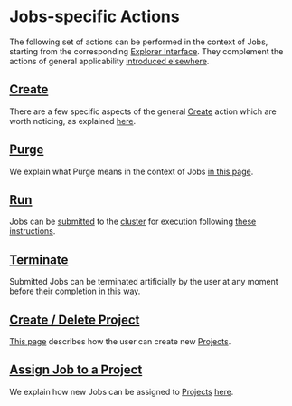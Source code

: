 # Jobs-specific Actions

The following set of actions can be performed in the context of Jobs, starting from the corresponding [Explorer Interface](../ui/explorer.md). They complement the actions of general applicability [introduced elsewhere](../../entities-general/actions/overview.md).

## [Create](create.md)

There are a few specific aspects of the general [Create](../../entities-general/actions/create.md) action which are worth noticing, as explained [here](create.md).

## [Purge](purge.md)

We explain what Purge means in the context of Jobs [in this page](purge.md).

## [Run](run.md)

Jobs can be [submitted](../status.md) to the [cluster](../../infrastructure/clusters/overview.md) for execution following [these instructions](run.md).

## [Terminate](terminate.md)

Submitted Jobs can be terminated artificially by the user at any moment before their completion [in this way](terminate.md).

## [Create / Delete Project](create-delete-project.md)

[This page](create-delete-project.md) describes how the user can create new [Projects](../projects.md).

## [Assign Job to a Project](../projects.md)

We explain how new Jobs can be assigned to [Projects](../projects.md) [here](../projects.md). 
